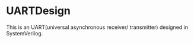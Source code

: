 # UARTDesign
This is an UART(universal asynchronous receiver/ transmitter) designed in SystemVerilog. 
